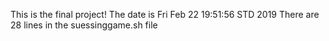 This is the final project!
The date is Fri Feb 22 19:51:56 STD 2019
There are 28 lines in the suessinggame.sh file
